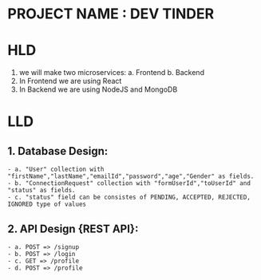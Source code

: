 # PROJECT NAME : DEV TINDER

# HLD
1. we will make two microservices:
    a. Frontend 
    b. Backend
2. In Frontend we are using React
3. In Backend we are using NodeJS and MongoDB

# LLD

## 1. Database Design:
    - a. "User" collection with "firstName","lastName","emailId","password","age","Gender" as fields.
    - b. "ConnectionRequest" collection with "formUserId","toUserId" and "status" as fields.
    - c. "status" field can be consistes of PENDING, ACCEPTED, REJECTED, IGNORED type of values

## 2. API Design {REST API}:
    - a. POST => /signup
    - b. POST => /login
    - c. GET => /profile
    - d. POST => /profile